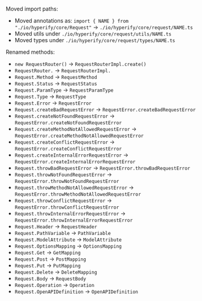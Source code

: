 
Moved import paths:

 * Moved annotations as: `import { NAME } from "./io/hyperify/core/Request"` -> `./io/hyperify/core/request/NAME.ts`
 * Moved utils under `./io/hyperify/core/request/utils/NAME.ts`
 * Moved types under `./io/hyperify/core/request/types/NAME.ts`

Renamed methods:

 * `new RequestRouter()` -> `RequestRouterImpl.create()`
 * `RequestRouter.` -> `RequestRouterImpl.`
 * `Request.Method` -> `RequestMethod`
 * `Request.Status` -> `RequestStatus`
 * `Request.ParamType` -> `RequestParamType`
 * `Request.Type` -> `RequestType`
 * `Request.Error` -> `RequestError`
 * `Request.createBadRequestError` -> `RequestError.createBadRequestError`
 * `Request.createNotFoundRequestError` -> `RequestError.createNotFoundRequestError`
 * `Request.createMethodNotAllowedRequestError` -> `RequestError.createMethodNotAllowedRequestError`
 * `Request.createConflictRequestError` -> `RequestError.createConflictRequestError`
 * `Request.createInternalErrorRequestError` -> `RequestError.createInternalErrorRequestError`
 * `Request.throwBadRequestError` -> `RequestError.throwBadRequestError`
 * `Request.throwNotFoundRequestError` -> `RequestError.throwNotFoundRequestError`
 * `Request.throwMethodNotAllowedRequestError` -> `RequestError.throwMethodNotAllowedRequestError`
 * `Request.throwConflictRequestError` -> `RequestError.throwConflictRequestError`
 * `Request.throwInternalErrorRequestError` -> `RequestError.throwInternalErrorRequestError`
 * `Request.Header` -> `RequestHeader`
 * `Request.PathVariable` -> `PathVariable`
 * `Request.ModelAttribute` -> `ModelAttribute`
 * `Request.OptionsMapping` -> `OptionsMapping`
 * `Request.Get` -> `GetMapping`
 * `Request.Post` -> `PostMapping`
 * `Request.Put` -> `PutMapping`
 * `Request.Delete` -> `DeleteMapping`
 * `Request.Body` -> `RequestBody`
 * `Request.Operation` -> `Operation`
 * `Request.OpenAPIDefinition` -> `OpenAPIDefinition`
